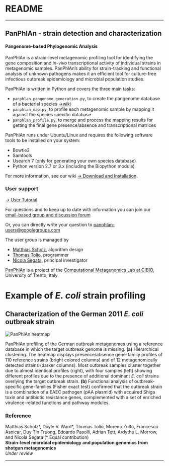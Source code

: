 # README #

----

## PanPhlAn - strain detection and characterization

#### Pangenome-based Phylogenomic Analysis 

PanPhlAn is a strain-level metagenomic profiling tool
for identifying the gene composition and *in-vivo* transcriptional activity of individual strains
in metagenomic samples. PanPhlAn’s ability for strain-tracking and functional analysis of unknown
pathogens makes it an efficient tool for culture-free infectious outbreak epidemiology and
microbial population studies.

PanPhlAn is written in Python and covers the three main tasks:

* `panphlan_pangenome_generation.py`, to create the pangenome database of a bacterial species [→wiki](https://bitbucket.org/CibioCM/panphlan/wiki/panphlan_pangenome_generation)
* `panphlan_map.py`, to profile each metagenomic sample by mapping it against the species specific database
* `panphlan_profile.py`, to merge and process the mapping results for getting the final gene presence/absence and transcriptional matrices



PanPhlAn runs under Ubuntu/Linux and requires the following software tools to be installed on your system:

* Bowtie2 
* Samtools
* Usearch 7 (only for generating your own species database)
* Python version 2.7 or 3.x (including the Biopython module) 

For more information, see our wiki [→ Download and Installation](https://bitbucket.org/CibioCM/panphlan/wiki/Download_and_Installation).

### User support ###

[→ User Tutorial](https://bitbucket.org/CibioCM/panphlan/wiki/Home)

For questions and to keep up to date with information you can join our [email-based group and discussion forum](https://groups.google.com/forum/#!forum/panphlan-users) 

Or, you can directly write your question to [panphlan-users@googlegroups.com](mailto:panphlan-users@googlegroups.com)

The user group is managed by

* [Matthias Scholz](http://www.matthias-scholz.de/), algorithm design
* [Thomas Tolio](https://www.linkedin.com/in/thomastolio), programmer
* [Nicola Segata](http://segatalab.cibio.unitn.it/), principal investigator

[PanPhlAn](http://segatalab.cibio.unitn.it/tools/panphlan/) is a project of the [Computational Metagenomics Lab at CIBIO](http://segatalab.cibio.unitn.it/), University of Trento, Italy



# Example of *E. coli* strain profiling #

## Characterization of the German 2011 *E. coli* outbreak strain ##
![PanPhlAn heatmap](http://segatalab.cibio.unitn.it/images/panphlan_heatmap_ecoli_outbreak.png "PanPhlAn heatmap")

PanPhlAn profiling of the German outbreak metagenomes using a reference database in which the target outbreak genome is missing. **(a)** Hierarchical clustering. The heatmap displays presence/absence gene-family profiles of 110 reference strains (bright colored columns) and of 12 metagenomically detected strains (darker columns). Most outbreak samples cluster together due to almost identical profiles (right), with four samples (left) showing different profiles due to the presence of additional dominant *E. coli* strains overlying the target outbreak strain. **(b)** Functional analysis of outbreak-specific gene-families (Fisher exact test) confirmed that the outbreak strain is a combination of a EAEC pathogen (pAA plasmid) with acquired Shiga toxin and antibiotic resistance genes, complemented with a set of enriched virulence-related functions and pathway modules. 

### Reference ###
Matthias Scholz\*, Doyle V. Ward\*, Thomas Tolio, Moreno Zolfo, Francesco Asnicar, Duy Tin Truong, Edoardo Pasolli, Adrian Tett, Ardythe L. Morrow, and Nicola Segata (\* Equal contribution)  
**Strain-level microbial epidemiology and population genomics from shotgun metagenomics**  
*Under review* 

----